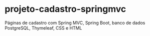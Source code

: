# projeto-cadastro-springmvc
Páginas de cadastro com Spring MVC, Spring Boot, banco de dados PostgreSQL, Thymeleaf, CSS e HTML
